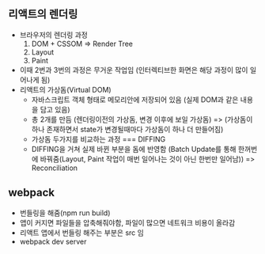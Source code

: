 ## 리액트의 렌더링

- 브라우저의 렌더링 과정
  1. DOM + CSSOM => Render Tree
  2. Layout
  3. Paint
- 이때 2번과 3번의 과정은 무거운 작업임 (인터렉티브한 화면은 해당 과정이 많이 일어나게 됨)
- 리액트의 가상돔(Virtual DOM)
  - 자바스크립트 객체 형태로 메모리안에 저장되어 있음 (실제 DOM과 같은 내용을 담고 있음)
  - 총 2개를 만듬 (렌더링이전의 가상돔, 변경 이후에 보일 가상돔) => (가상돔이 하나 존재하면서 state가 변경될때마다 가상돔이 하나 더 만들어짐)
  - 가상돔 두가지를 비교하는 과정 === DIFFING
  - DIFFING을 거쳐 실제 바뀐 부분을 돔에 반영함 (Batch Update를 통해 한꺼번에 바꿔줌(Layout, Paint 작업이 매번 일어나는 것이 아닌 한번만 일어남)) => Reconciliation

## webpack

- 번들링을 해줌(npm run build)
- 앱이 커지면 파일들을 압축해줘야함, 파일이 많으면 네트워크 비용이 올라감
- 리액트 앱에서 번들링 해주는 부분은 src 임
- webpack dev server
